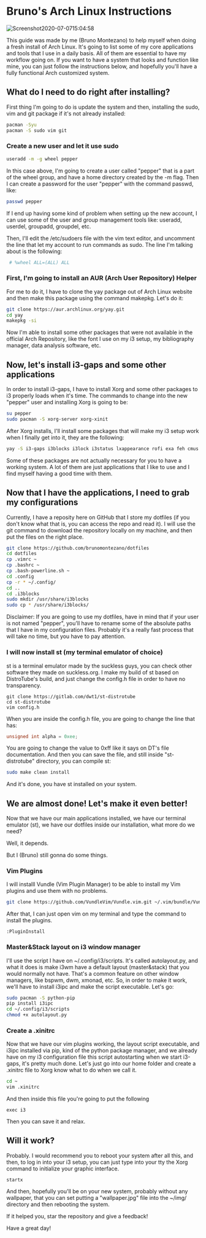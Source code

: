 # Bruno's Arch Linux Instructions


![Screenshot2020-07-0715:04:58](https://user-images.githubusercontent.com/65104127/86823544-5515aa80-c063-11ea-9b8a-c6c868611ed7.png)

This guide was made by me (Bruno Montezano) to help myself when doing a fresh install of Arch Linux. It's going to list some of my core applications and tools that I use in a daily basis. All of them are essential to have my workflow going on. If you want to have a system that looks and function like mine, you can just follow the instructions below, and hopefully you'll have a fully functional Arch customized system.

## What do I need to do right after installing?

First thing I'm going to do is update the system and then, installing the sudo, vim and git package if it's not already installed:

```sh
pacman -Syu
pacman -S sudo vim git
```

### Create a new user and let it use sudo

```sh
useradd -m -g wheel pepper
```

In this case above, I'm going to create a user called "pepper" that is a part of the wheel group, and have a home directory created by the -m flag. Then I can create a password for the user "pepper" with the command passwd, like:

```sh
passwd pepper
```

If I end up having some kind of problem when setting up the new account, I can use some of the user and group management tools like: useradd, userdel, groupadd, groupdel, etc.

Then, I'll edit the /etc/sudoers file with the vim text editor, and uncomment the line that let my account to run commands as sudo. The line I'm talking about is the following:

```sh
 # %wheel ALL=(ALL) ALL
```

### First, I'm going to install an AUR (Arch User Repository) Helper 

For me to do it, I have to clone the yay package out of Arch Linux website and then make this package using the command makepkg. Let's do it:

```sh
git clone https://aur.archlinux.org/yay.git
cd yay
makepkg -si
```

Now I'm able to install some other packages that were not available in the official Arch Repository, like the font I use on my i3 setup, my bibliography manager, data analysis software, etc. 

## Now, let's install i3-gaps and some other applications

In order to install i3-gaps, I have to install Xorg and some other packages to i3 properly loads when it's time. The commands to change into the new "pepper" user and installing Xorg is going to be:

```sh
su pepper
sudo pacman -S xorg-server xorg-xinit
```

After Xorg installs, I'll install some packages that will make my i3 setup work when I finally get into it, they are the following:

```sh
yay -S i3-gaps i3blocks i3lock i3status lxappearance rofi exa feh cmus pavucontrol alsa-utils arandr elinks newsboat qutebrowser picom pulseaudio pulseaudio-alsa scrot redshift mpv sxiv youtube-dl zip unzip unrar zathura zathura-pdf-mupdf vifm udisks2 usbutils transmission-gtk ttf-liberation ttf-hack ttf-dejavu neovim man-db man-pages htop galculator exfat-utils dmenu dialog imagemagick nmap wget nerd-fonts-mononoki ttf-font-awesome ttf-joypixels ttf-ms-fonts ttf-bitstream-vera deadbeef arch-wiki-docs arch-wiki-lite shell-color-scripts nano
```

Some of these packages are not actually necessary for you to have a working system. A lot of them are just applications that I like to use and I find myself having a good time with them.

## Now that I have the applications, I need to grab my configurations

Currently, I have a reposity here on GitHub that I store my dotfiles (if you don't know what that is, you can access the repo and read it). I will use the git command to download the repository locally on my machine, and then put the files on the right place.

```sh
git clone https://github.com/brunomontezano/dotfiles
cd dotfiles
cp .vimrc ~
cp .bashrc ~
cp .bash-powerline.sh ~
cd .config
cp -r * ~/.config/
cd ..
cd .i3blocks
sudo mkdir /usr/share/i3blocks
sudo cp * /usr/share/i3blocks/
```

Disclaimer: If you are going to use my dotfiles, have in mind that if your user is not named "pepper", you'll have to rename some of the absolute paths that I have in my configuration files. Probably it's a really fast process that will take no time, but you have to pay attention.

### I will now install st (my terminal emulator of choice)

st is a terminal emulator made by the suckless guys, you can check other software they made on suckless.org. I make my build of st based on DistroTube's build, and just change the config.h file in order to have no transparency.

```
git clone https://gitlab.com/dwt1/st-distrotube
cd st-distrotube
vim config.h
```
 When you are inside the config.h file, you are going to change the line that has:
 
 ```c
 unsigned int alpha = 0xee;
 ```
 
 You are going to change the value to 0xff like it says on DT's file documentation. And then you can save the file, and still inside "st-distrotube" directory, you can compile st:
 
```sh
sudo make clean install
```

And it's done, you have st installed on your system.

## We are almost done! Let's make it even better!

Now that we have our main applications installed, we have our terminal emulator (st), we have our dotfiles inside our installation, what more do we need?

Well, it depends.

But I (Bruno) still gonna do some things.

### Vim Plugins

I will installl Vundle (Vim Plugin Manager) to be able to install my Vim plugins and use them with no problems.

```sh
git clone https://github.com/VundleVim/Vundle.vim.git ~/.vim/bundle/Vundle.vim
```

After that, I can just open vim on my terminal and type the command to install the plugins.

```
:PluginInstall
```

### Master&Stack layout on i3 window manager

I'll use the script I have on ~/.config/i3/scripts. It's called autolayout.py, and what it does is make i3wm have a default layout (master&stack) that you would normally not have. That's a common feature on other window managers, like bspwm, dwm, xmonad, etc. So, in order to make it work, we'll have to install i3ipc and make the script executable. Let's go:

```sh
sudo pacman -S python-pip
pip install i3ipc
cd ~/.config/i3/scripts
chmod +x autolayout.py
```

### Create a .xinitrc

Now that we have our vim plugins working, the layout script executable, and i3ipc installed via pip, kind of the python package manager, and we already have on my i3 configuration file this script autostarting when we start i3-gaps, it's pretty much done. Let's just go into our home folder and create a .xinitrc file to Xorg know what to do when we call it.

```sh
cd ~
vim .xinitrc
```

And then inside this file you're going to put the following

```
exec i3
```

Then you can save it and relax.

## Will it work?

Probably. I would recommend you to reboot your system after all this, and then, to log in into your i3 setup, you can just type into your tty the Xorg command to initialize your graphic interface.

```
startx
```

And then, hopefully you'll be on your new system, probably without any wallpaper, that you can set putting a "wallpaper.jpg" file into the ~/img/ directory and then rebooting the system.

If it helped you, star the repository and give a feedback!

Have a great day!
